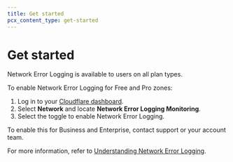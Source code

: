 ```yaml
---
title: Get started
pcx_content_type: get-started
---
```


# Get started

Network Error Logging is available to users on all plan types. 

To enable Network Error Logging for Free and Pro zones:

1. Log in to your [Cloudflare dashboard](https://dash.cloudflare.com/).
2. Select **Network** and locate **Network Error Logging Monitoring**.
3. Select the toggle to enable Network Error Logging.

To enable this for Business and Enterprise, contact support or your account team. 

For more information, refer to [Understanding Network Error Logging](https://support.cloudflare.com/hc/en-us/articles/360050691831-Understanding-Network-Error-Logging).
